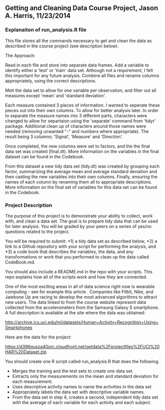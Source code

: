 ## Getting and Cleaning Data Course Project, Jason A. Harris, 11/23/2014

### Explanaiton of run_analysis.R file

This file stores all the commands necessary to get and clean the data as described in the course project (see description below).

The Approach:

Read in each file and store into separate data frames.  Add a variable to identify either a 'test' or 'train' data set.  Although not a requirement, I felt this important for any future analysis.  Combine all files and rename columns appropriately, using the correct descriptions.

Melt the data set to allow for one variable per observation, and filter out all measures except 'mean' and 'standard deviation'.

Each measure contained 3 pieces of information.  I wanted to seperate these pieces out into their own columns.  To allow for better analysis later.  In order to separate the measure names into 3 different parts, characters were changed to allow for separtaion using the 'separate' command from 'tidyr' package.  Additional clean up of characters around those names were needed (removing unwanted "-" and numbers where appropriate).  The result being 3 columns; 'Signal', 'Measure' and 'Direction'.

Once completed, the new columns were set to factors, and the the final data set was created (final.dt).  More information on the variables in the  final dataset can be found in the Codebook.

From this dataset a new tidy data set (tidy.dt) was created by grouping each factor, summarizing the average mean and average standard deviation and then casting the new variables into their own columns.  Finally, ensuring the names of each column by renaming them all to appropriate descriptions.  More information on the final set of variables for this data set can be found in the Codebook.

### Project Description

The purpose of this project is to demonstrate your ability to collect, work with, and clean a data set. The goal is to prepare tidy data that can be used for later analysis. You will be graded by your peers on a series of yes/no questions related to the project. 

You will be required to submit: 
*1) a tidy data set as described below, 
*2) a link to a Github repository with your script for performing the analysis, and 
*3) a code book that describes the variables, the data, and any transformations or work that you performed to clean up the data called CodeBook.md. 

You should also include a README.md in the repo with your scripts. This repo explains how all of the scripts work and how they are connected.  

One of the most exciting areas in all of data science right now is wearable computing - see for example this article . Companies like Fitbit, Nike, and Jawbone Up are racing to develop the most advanced algorithms to attract new users. The data linked to from the course website represent data collected from the accelerometers from the Samsung Galaxy S smartphone. A full description is available at the site where the data was obtained: 

http://archive.ics.uci.edu/ml/datasets/Human+Activity+Recognition+Using+Smartphones 

Here are the data for the project: 

https://d396qusza40orc.cloudfront.net/getdata%2Fprojectfiles%2FUCI%20HAR%20Dataset.zip 

You should create one R script called run_analysis.R that does the following. 
* Merges the training and the test sets to create one data set.
* Extracts only the measurements on the mean and standard deviation for each measurement. 
* Uses descriptive activity names to name the activities in the data set
* Appropriately labels the data set with descriptive variable names. 
* From the data set in step 4, creates a second, independent tidy data set with the average of each variable for each activity and each subject.
